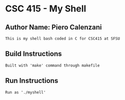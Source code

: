 # CSC 415 - My Shell

## Author Name: Piero Calenzani

    This is my shell bash coded in C for CSC415 at SFSU

## Build Instructions
    Built with 'make' command through makefile

## Run Instructions
    Run as './myshell'

